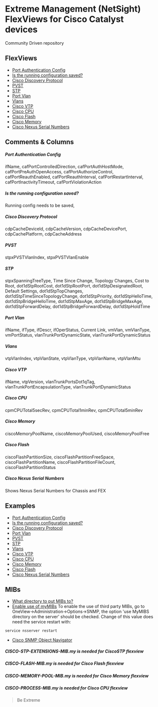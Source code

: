 # Extreme Management (NetSight) FlexViews for Cisco Catalyst devices

Community Driven repository

## FlexViews
* [Port Authentication Config](tpl/CiscoAuth.tpl?raw=true)
* [Is the running configuration saved?](tpl/CiscoConfig.tpl?raw=true)
* [Cisco Discovery Protocol](tpl/CiscoDP.tpl?raw=true)
* [PVST](tpl/CiscoPVST.tpl?raw=true)
* [STP](tpl/CiscoSTP.tpl?raw=true)
* [Port Vlan](tpl/CiscoPVID.tpl?raw=true)
* [Vlans](tpl/CiscoVLANs.tpl?raw=true)
* [Cisco VTP](tpl/CiscoVTP.tpl?raw=true)
* [Cisco CPU](tpl/CiscoCPU.tpl?raw=true)
* [Cisco Flash](tpl/CiscoFlash.tpl?raw=true)
* [Cisco Memory](tpl/CiscoMemory.tpl?raw=true)
* [Cisco Nexus Serial Numbers](tpl/CiscoNexusSerials.tpl?raw=true)



## Comments & Columns
##### Port Authentication Config
ifName, cafPortControlledDirection, cafPortAuthHostMode, cafPortPreAuthOpenAccess, cafPortAuthorizeControl, cafPortReauthEnabled, cafPortReauthInterval, cafPortRestartInterval, cafPortInactivityTimeout, cafPortViolationAction

##### Is the running configuration saved?
Running config needs to be saved,

##### Cisco Discovery Protocol
cdpCacheDeviceId, cdpCacheVersion, cdpCacheDevicePort, cdpCachePlatform, cdpCacheAddress

##### PVST
stpxPVSTVlanIndex, stpxPVSTVlanEnable

##### STP
stpxSpanningTreeType, Time Since Change, Topology Changes, Cost to Root, dot1dStpRootCost, dot1dStpRootPort, dot1dStpDesignatedRoot, Default Settings, dot1dStpTopChanges, dot1dStpTimeSinceTopologyChange, dot1dStpPriority, dot1dStpHelloTime, dot1dStpBridgeHelloTime, dot1dStpMaxAge, dot1dStpBridgeMaxAge, dot1dStpForwardDelay, dot1dStpBridgeForwardDelay, dot1dStpHoldTime

##### Port Vlan
ifName, ifType, ifDescr, ifOperStatus, Current Link, vmVlan, vmVlanType, vmPortStatus, vlanTrunkPortDynamicState, vlanTrunkPortDynamicStatus

##### Vlans
vtpVlanIndex, vtpVlanState, vtpVlanType, vtpVlanName, vtpVlanMtu

##### Cisco VTP
ifName, vtpVersion, vlanTrunkPortsDot1qTag, vlanTrunkPortEncapsulationType, vlanTrunkPortDynamicStatus

##### Cisco CPU
cpmCPUTotal5secRev, cpmCPUTotal1minRev, cpmCPUTotal5minRev

##### Cisco Memory
ciscoMemoryPoolName, ciscoMemoryPoolUsed, ciscoMemoryPoolFree

##### Cisco Flash
ciscoFlashPartitionSize, ciscoFlashPartitionFreeSpace, ciscoFlashPartitionName, ciscoFlashPartitionFileCount, ciscoFlashPartitionStatus

##### Cisco Nexus Serial Numbers
Shows Nexus Serial Numbers for Chassis and FEX

## Examples
* [Port Authentication Config](sample/CiscoAuth.png)
* [Is the running configuration saved?](sample/CiscoConfig.png)
* [Cisco Discovery Protocol](sample/CiscoDPneighbor.png)
* [Port Vlan](sample/CiscoPVID.png)
* [PVST](sample/CiscoPVST.png)
* [STP](sample/CiscoSTP.png)
* [Vlans](sample/CiscoVlans.png)
* [Cisco VTP](sample/CiscoVTP.png)
* [Cisco CPU](sample/CiscoCPU.png)
* [Cisco Memory](sample/CiscoMemory.png)
* [Cisco Flash](sample/CiscoFlash.png)
* [Cisco Nexus Serial Numbers](sample/CiscoNexusSerial.png)

## MIBs 
* [What directory to put MIBs to?](https://gtacknowledge.extremenetworks.com/articles/How_To/Netsight-Importing-a-MIB-into-Netsight)
* [Enable use of myMIBs](https://emc.extremenetworks.com/content/oneview/docs/admin/options/docs/ov_admin_options_snmp.html)
To enable the use of third party MIBs, go to OneView->Administration->Options->SNMP, the option 'use MyMIBS directory on the server' should be checked. Change of this value does need the service restart with:
```bash
service nsserver restart
```
* [Cisco SNMP Object Navigator](http://snmp.cloudapps.cisco.com/Support/SNMP/do/BrowseOID.do)

##### CISCO-STP-EXTENSIONS-MIB.my is needed for CiscoSTP flexview

##### CISCO-FLASH-MIB.my is needed for Cisco Flash flexview

##### CISCO-MEMORY-POOL-MIB.my is needed for Cisco Memory flexview

##### CISCO-PROCESS-MIB.my is needed for Cisco CPU flexview


>Be Extreme